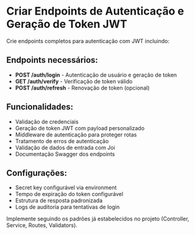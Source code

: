 # Criar Endpoints de Autenticação e Geração de Token JWT

Crie endpoints completos para autenticação com JWT incluindo:

## Endpoints necessários:
- **POST /auth/login** - Autenticação de usuário e geração de token
- **GET /auth/verify** - Verificação de token válido
- **POST /auth/refresh** - Renovação de token (opcional)

## Funcionalidades:
- Validação de credenciais
- Geração de token JWT com payload personalizado
- Middleware de autenticação para proteger rotas
- Tratamento de erros de autenticação
- Validação de dados de entrada com Joi
- Documentação Swagger dos endpoints

## Configurações:
- Secret key configurável via environment
- Tempo de expiração do token configurável
- Estrutura de resposta padronizada
- Logs de auditoria para tentativas de login

Implemente seguindo os padrões já estabelecidos no projeto (Controller, Service, Routes, Validators).